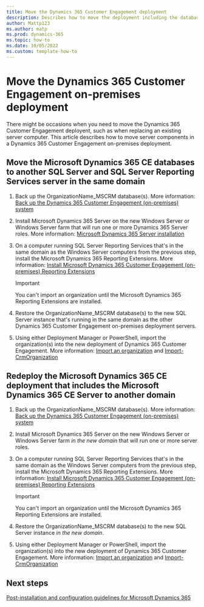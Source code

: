 ```yaml
---
title: Move the Dynamics 365 Customer Engagement deployment
description: Describes how to move the deployment including the databases and servers. 
author: Mattp123
ms.author: matp
ms.prod: dynamics-365
ms.topic: how-to
ms.date: 10/05/2022
ms.custom: template-how-to
---
```

# Move the Dynamics 365 Customer Engagement on-premises deployment

There might be occasions when you need to move the Dynamics 365 Customer Engagement deployent, such as when replacing an existing server computer. This article describes how to move server components in a Dynamics 365 Customer Engagement on-premises deployment.

## Move the Microsoft Dynamics 365 CE databases to another SQL Server and SQL Server Reporting Services server in the same domain

1. Back up the OrganizationName_MSCRM database(s). More information: [Back up the Dynamics 365 Customer Engagement (on-premises) system](back-up-the-microsoft-dynamics-365-system.md)
1. Install Microsoft Dynamics 365 Server on the new Windows Server or Windows Server farm that will run one or more Dynamics 365 Server roles. More information: [Microsoft Dynamics 365 Server installation](microsoft-dynamics-365-server-installation.md?view=op-9-0)
1. On a computer running SQL Server Reporting Services that's in the same domain as the Windows Server computers from the previous step, install the Microsoft Dynamics 365 Reporting Extensions. More information: [Install Microsoft Dynamics 365 Customer Engagement (on-premises) Reporting Extensions](install-microsoft-dynamics-365-reporting-extensions.md)

   > [!IMPORTANT]
   >  You can't import an organization until the Microsoft Dynamics 365 Reporting Extensions are installed.
1. Restore the OrganizationName_MSCRM database(s) to the new SQL Server instance that's running in the same domain as the other Dynamics 365 Customer Engagement on-premises deployment servers.
1. Using either Deployment Manager or PowerShell, import the organization(s) into the new deployment of Dynamics 365 Customer Engagement. More information: [Import an organization](import-an-organization.md) and [Import-CrmOrganization](/en-us/powershell/module/microsoft.crm.powershell/import-crmorganization?view=dynamics365ce-ps)

## Redeploy the Microsoft Dynamics 365 CE deployment that includes the Microsoft Dynamics 365 CE Server to another domain

1. Back up the OrganizationName_MSCRM database(s). More information: [Back up the Dynamics 365 Customer Engagement (on-premises) system](back-up-the-microsoft-dynamics-365-system.md)
1. Install Microsoft Dynamics 365 Server on the new Windows Server or Windows Server farm *in the new domain* that will run one or more server roles.
1. On a computer running SQL Server Reporting Services that's in the same domain as the Windows Server computers from the previous step, install the Microsoft Dynamics 365 Reporting Extensions. More information: [Install Microsoft Dynamics 365 Customer Engagement (on-premises) Reporting Extensions](install-microsoft-dynamics-365-reporting-extensions.md)

   > [!IMPORTANT]
   >  You can't import an organization until the Microsoft Dynamics 365 Reporting Extensions are installed.
1. Restore the OrganizationName_MSCRM database(s) to the new SQL Server instance *in the new domain*.
1. Using either Deployment Manager or PowerShell, import the organization(s) into the new deployment of Dynamics 365 Customer Engagement. More information: [Import an organization](import-an-organization.md) and [Import-CrmOrganization](/en-us/powershell/module/microsoft.crm.powershell/import-crmorganization?view=dynamics365ce-ps)

## Next steps

[Post-installation and configuration guidelines for Microsoft Dynamics 365](post-installation-configuration-guidelines-dynamics-365.md)

